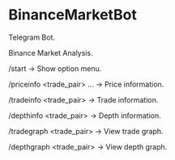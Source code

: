 # BinanceMarketBot

Telegram Bot. 

Binance Market Analysis.

/start -> Show option menu.

/priceinfo <trade_pair> ... -> Price information.

/tradeinfo <trade_pair> <n> -> Trade information.

/depthinfo <trade_pair> <n> -> Depth information.

/tradegraph <trade_pair> <n> -> View trade graph.

/depthgraph <trade_pair> <n> -> View depth graph.

